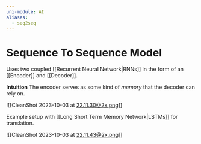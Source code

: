 ```yaml
---
uni-module: AI
aliases:
  - seq2seq
---
```

# Sequence To Sequence Model

Uses two coupled [[Recurrent Neural Network|RNNs]] in the form of an [[Encoder]] and [[Decoder]].

**Intuition**
The encoder serves as some kind of *memory* that the decoder can rely on. 

![[CleanShot 2023-10-03 at 22.11.30@2x.png]]

Example setup with [[Long Short Term Memory Network|LSTMs]] for translation.

![[CleanShot 2023-10-03 at 22.11.43@2x.png]]